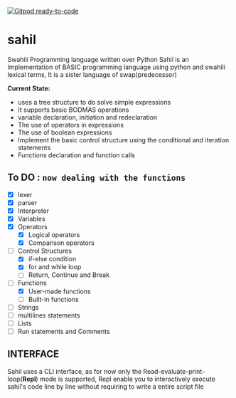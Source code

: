 [![Gitpod ready-to-code](https://img.shields.io/badge/Gitpod-ready--to--code-blue?logo=gitpod)](https://gitpod.io/#https://github.com/ibnsultan/sahil)

# sahil
Swahili Programming language written over Python
Sahil is an Implementation of BASIC programming language using python and swahili lexical terms, It is a sister language of swap(predecessor)

**Current State:** 
- uses a tree structure to do solve simple expressions
- It supports basic BODMAS operations
- variable declaration, initiation and redeclaration
- The use of operators in expressions
- The use of boolean expressions
- Implement the basic control structure using the conditional and iteration statements
- Functions declaration and function calls 

## To DO  : `now dealing with the functions`
- [X] lexer
- [x] parser
- [x] Interpreter
- [x] Variables
- [x] Operators
  - [x] Logical operators
  - [x] Comparison operators
- [ ] Control Structures
  - [x] if-else condition
  - [x] for and while loop
  - [ ] Return, Continue and Break
- [ ] Functions
  - [x] User-made functions
  - [ ] Built-in functions
- [ ] Strings
- [ ] multilines statements
- [ ] Lists
- [ ] Run statements and Comments

## INTERFACE
Sahil uses a CLI interface, as for now only the Read-evaluate-print-loop(**Repl**) mode is supported, 
Repl enable you to interactively execute sahil's code line by line without requiring to write a entire script file

